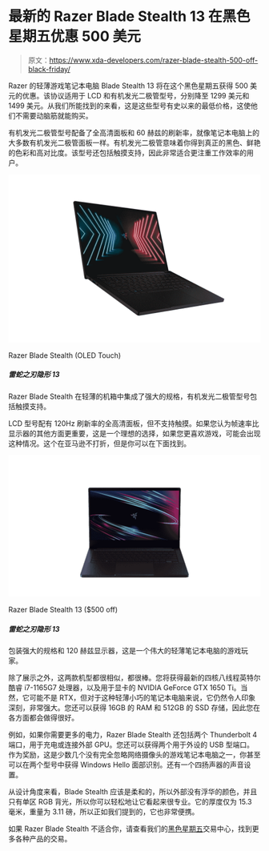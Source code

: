 # 最新的 Razer Blade Stealth 13 在黑色星期五优惠 500 美元

> 原文：<https://www.xda-developers.com/razer-blade-stealth-500-off-black-friday/>

Razer 的轻薄游戏笔记本电脑 Blade Stealth 13 将在这个黑色星期五获得 500 美元的优惠。该协议适用于 LCD 和有机发光二极管型号，分别降至 1299 美元和 1499 美元。从我们所能找到的来看，这是这些型号有史以来的最低价格，这使他们不需要动脑筋就能购买。

有机发光二极管型号配备了全高清面板和 60 赫兹的刷新率，就像笔记本电脑上的大多数有机发光二极管面板一样。有机发光二极管意味着你得到真正的黑色、鲜艳的色彩和高对比度。该型号还包括触摸支持，因此非常适合更注重工作效率的用户。

 <picture>![The Razer Blade Stealth packs powerful specs in a thin and light chassis, and the OLED model includes touch support.](img/0f9685465b5e162efa1a002e3643390a.png)</picture> 

Razer Blade Stealth (OLED Touch)

##### 雷蛇之刃隐形 13

Razer Blade Stealth 在轻薄的机箱中集成了强大的规格，有机发光二极管型号包括触摸支持。

LCD 型号配有 120Hz 刷新率的全高清面板，但不支持触摸。如果您认为帧速率比显示器的其他方面更重要，这是一个理想的选择，如果您更喜欢游戏，可能会出现这种情况。这个在亚马逊不打折，但是你可以在下面找到。

 <picture>![Packing an Intel Core i7-1165G7 and NVIDIA GeForce GTX 1650 Ti graphics, the Blade Stealth is a gaming laptop that's still thin and light enough to take anywhere. This model includes a 120Hz display.](img/792af249742141b7c17af861f105f455.png)</picture> 

Razer Blade Stealth 13 ($500 off)

##### 雷蛇之刃隐形 13

包装强大的规格和 120 赫兹显示器，这是一个伟大的轻薄笔记本电脑的游戏玩家。

除了展示之外，这两款机型都很相似，都很棒。您将获得最新的四核八线程英特尔酷睿 i7-1165G7 处理器，以及用于显卡的 NVIDIA GeForce GTX 1650 Ti。当然，它可能不是 RTX，但对于这种轻薄小巧的笔记本电脑来说，它仍然令人印象深刻，非常强大。您还可以获得 16GB 的 RAM 和 512GB 的 SSD 存储，因此您在各方面都会做得很好。

例如，如果你需要更多的电力，Razer Blade Stealth 还包括两个 Thunderbolt 4 端口，用于充电或连接外部 GPU。您还可以获得两个用于外设的 USB 型端口。作为奖励，这是少数几个没有完全忽略网络摄像头的游戏笔记本电脑之一，你甚至可以在两个型号中获得 Windows Hello 面部识别。还有一个四扬声器的声音设置。

从设计角度来看，Blade Stealth 应该是柔和的，所以外部没有浮华的颜色，并且只有单区 RGB 背光，所以你可以轻松地让它看起来很专业。它的厚度仅为 15.3 毫米，重量为 3.11 磅，所以正如我们提到的，它也非常便携。

如果 Razer Blade Stealth 不适合你，请查看我们的[黑色星期五](https://www.xda-developers.com/black-friday/)交易中心，找到更多各种产品的交易。